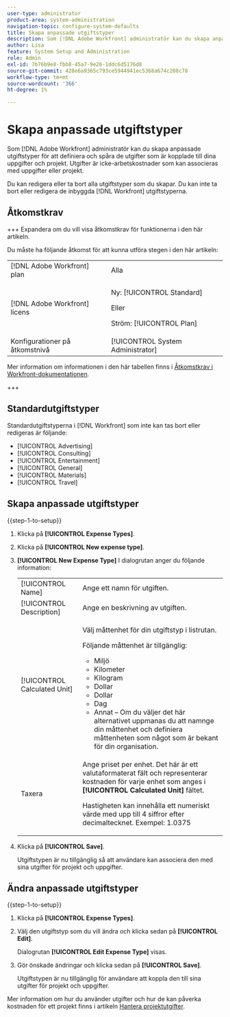```yaml
---
user-type: administrator
product-area: system-administration
navigation-topic: configure-system-defaults
title: Skapa anpassade utgiftstyper
description: Som [!DNL Adobe Workfront] administratör kan du skapa anpassade utgiftstyper för att definiera och spåra de utgifter som är kopplade till dina uppgifter och projekt. Utgifter är icke-arbetskostnader som kan associeras med uppgifter eller projekt.
author: Lisa
feature: System Setup and Administration
role: Admin
exl-id: 7b76b9e8-fbb8-45a7-9e26-1ddc6d5176d8
source-git-commit: 428e6a9365c793ce5944941ec5368a674c208c78
workflow-type: tm+mt
source-wordcount: '366'
ht-degree: 1%

---
```


# Skapa anpassade utgiftstyper

<!--**DON'T DELETE, DRAFT OR HIDE THIS ARTICLE. IT IS LINKED TO THE PRODUCT THROUGH THE CONTEXT SENSITIVE HELP LINKS.-->

Som [!DNL Adobe Workfront] administratör kan du skapa anpassade utgiftstyper för att definiera och spåra de utgifter som är kopplade till dina uppgifter och projekt. Utgifter är icke-arbetskostnader som kan associeras med uppgifter eller projekt.

Du kan redigera eller ta bort alla utgiftstyper som du skapar. Du kan inte ta bort eller redigera de inbyggda [!DNL Workfront] utgiftstyperna.

## Åtkomstkrav

+++ Expandera om du vill visa åtkomstkrav för funktionerna i den här artikeln.

Du måste ha följande åtkomst för att kunna utföra stegen i den här artikeln:

<table style="table-layout:auto"> 
 <col> 
 <col> 
 <tbody> 
  <tr> 
   <td role="rowheader">[!DNL Adobe Workfront] plan</td> 
   <td>Alla</td> 
  </tr> 
  <tr> 
   <td role="rowheader">[!DNL Adobe Workfront] licens</td> 
   <td><p>Ny: [!UICONTROL Standard]</p>
   Eller
   <p>Ström: [!UICONTROL Plan]</p>
   </td> 
  </tr> 
  <tr> 
   <td role="rowheader">Konfigurationer på åtkomstnivå</td> 
   <td>[!UICONTROL System Administrator]</td>
  </tr>
 </tbody> 
</table>

Mer information om informationen i den här tabellen finns i [Åtkomstkrav i Workfront-dokumentationen](/help/quicksilver/administration-and-setup/add-users/access-levels-and-object-permissions/access-level-requirements-in-documentation.md).

+++

## Standardutgiftstyper

Standardutgiftstyperna i [!DNL Workfront] som inte kan tas bort eller redigeras är följande:

* [!UICONTROL Advertising]
* [!UICONTROL Consulting]
* [!UICONTROL Entertainment]
* [!UICONTROL General]
* [!UICONTROL Materials]
* [!UICONTROL Travel]

## Skapa anpassade utgiftstyper

{{step-1-to-setup}}

1. Klicka på **[!UICONTROL Expense Types]**.
1. Klicka på **[!UICONTROL New expense type]**.
1. **[!UICONTROL New Expense Type]** I dialogrutan anger du följande information:

   <table style="table-layout:auto"> 
    <col> 
    <col> 
    <tbody> 
     <tr> 
      <td role="rowheader">[!UICONTROL Name]</td> 
      <td>Ange ett namn för utgiften.</td> 
     </tr> 
     <tr> 
      <td role="rowheader">[!UICONTROL Description]</td> 
      <td>Ange en beskrivning av utgiften.</td> 
     </tr> 
     <tr> 
      <td role="rowheader">[!UICONTROL Calculated Unit]</td> 
      <td> <p>Välj måttenhet för din utgiftstyp i listrutan.</p> <p>Följande måttenhet är tillgänglig:</p> 
       <ul> 
        <li>Miljö</li> 
        <li>Kilometer</li> 
        <li>Kilogram</li> 
        <li>Dollar</li> 
        <li>Dollar</li> 
        <li>Dag</li> 
        <li>Annat – Om du väljer det här alternativet uppmanas du att namnge din måttenhet och definiera måttenheten som något som är bekant för din organisation.</li> 
       </ul> </td> 
     </tr> 
     <tr> 
      <td role="rowheader">Taxera</td> 
      <td> <p>Ange priset per enhet. Det här är ett valutaformaterat fält och representerar kostnaden för varje enhet som anges i <strong>[!UICONTROL Calculated Unit]</strong> fältet. </p> <p>Hastigheten kan innehålla ett numeriskt värde med upp till 4 siffror efter decimaltecknet. Exempel: 1.0375</p> </td> 
     </tr> 
    </tbody> 
   </table>

1. Klicka på **[!UICONTROL Save]**.

   Utgiftstypen är nu tillgänglig så att användare kan associera den med sina utgifter för projekt och uppgifter.

## Ändra anpassade utgiftstyper

{{step-1-to-setup}}

1. Klicka på **[!UICONTROL Expense Types]**.
1. Välj den utgiftstyp som du vill ändra och klicka sedan på **[!UICONTROL Edit]**.

   Dialogrutan **[!UICONTROL Edit Expense Type]** visas.

1. Gör önskade ändringar och klicka sedan på **[!UICONTROL Save]**.

   Utgiftstypen är nu tillgänglig för användare att koppla den till sina utgifter för projekt och uppgifter.

Mer information om hur du använder utgifter och hur de kan påverka kostnaden för ett projekt finns i artikeln [Hantera projektutgifter](../../../manage-work/projects/project-finances/manage-project-expenses.md).
